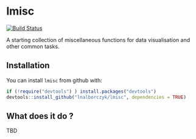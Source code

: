 
<!-- README.md is generated from README.Rmd. Please edit that file -->
lmisc
=====

[![Build Status](https://travis-ci.org/lnalborczyk/lmisc.svg?branch=master)](https://travis-ci.org/lnalborczyk/lmisc)

A starting collection of miscellaneous functions for data visualisation and other common tasks.

Installation
------------

You can install `lmisc` from github with:

``` r
if (!require("devtools") ) install.packages("devtools")
devtools::install_github("lnalborczyk/lmisc", dependencies = TRUE)
```

What does it do ?
-----------------

TBD
